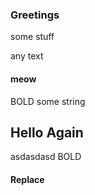### Greetings 
some stuff

any text

#### meow
BOLD
some string

## Hello Again
asdasdasd
BOLD
#### Replace


